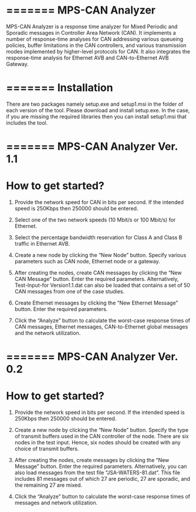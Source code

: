 =======
MPS-CAN Analyzer
=======
MPS-CAN Analyzer is a response time analyzer for Mixed Periodic and Sporadic messages in Controller Area Network (CAN). 
It implements a number of response-time analyses for CAN addressing various queueing policies, buffer limitations in the CAN controllers, and various transmission modes implemented by higher-level protocols for CAN. It also integrates the response-time analysis for Ethernet AVB and CAN-to-Ethernet AVB Gateway.

=======
Installation
=======
There are two packages namely setup.exe and setup1.msi in the folder of each version of the tool. Please download and install setup.exe. In the case, if you are missing the required libraries then you can install setup1.msi that includes the tool.


=======
MPS-CAN Analyzer Ver. 1.1
=======
How to get started?
=======
1.	Provide the network speed for CAN in bits per second. If the intended speed is 250Kbps then 250000 should be entered.

2.	Select one of the two network speeds (10 Mbit/s or 100 Mbit/s) for Ethernet.

3.	Select the percentage bandwidth reservation for Class A and Class B traffic in Ethernet AVB.

4.	Create a new node by clicking the “New Node” button. Specify various parameters such as CAN node, Ethernet node or a gateway.

5.	After creating the nodes, create CAN messages by clicking the “New CAN Message” button. Enter the required parameters. Alternatively, Test-Input-for Version1.1.dat can also be loaded that contains a set of 50 CAN messages from one of the case studies.

6.	Create Ethernet messages by clicking the “New Ethernet Message” button. Enter the required parameters. 

7.	Click the “Analyze” button to calculate the worst-case response times of CAN messages, Ethernet messages, CAN-to-Ethernet global messages and the network utilization.

=======
MPS-CAN Analyzer Ver. 0.2
=======
How to get started?
=======

1.	Provide the network speed in bits per second. If the intended speed is 250Kbps then 250000 should be entered.

2.	Create a new node by clicking the “New Node” button. Specify the type of transmit buffers used in the CAN controller of the node. There are six nodes in the test input. Hence, six nodes should be created with any choice of transmit buffers.

3.	After creating the nodes, create messages by clicking the “New Message” button. Enter the required parameters. Alternatively, you can also load messages from the test file “JSA-WATERS-81.dat”. This file includes 81 messages out of which 27 are periodic, 27 are sporadic, and the remaining 27 are mixed.

4.	Click the “Analyze” button to calculate the worst-case response times of messages and network utilization.
